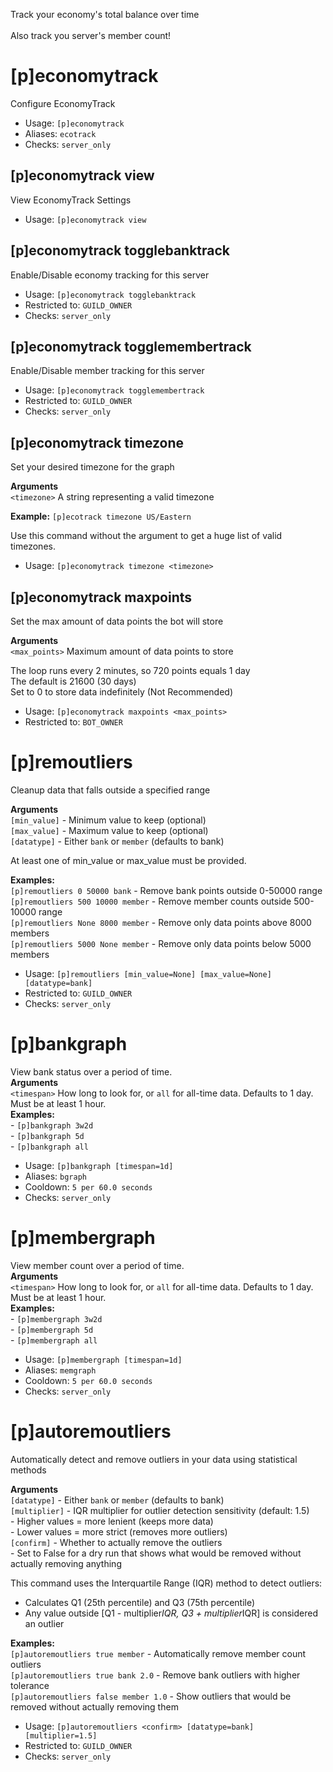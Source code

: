 Track your economy's total balance over time<br/><br/>Also track you server's member count!

# [p]economytrack
Configure EconomyTrack<br/>
 - Usage: `[p]economytrack`
 - Aliases: `ecotrack`
 - Checks: `server_only`
## [p]economytrack view
View EconomyTrack Settings<br/>
 - Usage: `[p]economytrack view`
## [p]economytrack togglebanktrack
Enable/Disable economy tracking for this server<br/>
 - Usage: `[p]economytrack togglebanktrack`
 - Restricted to: `GUILD_OWNER`
 - Checks: `server_only`
## [p]economytrack togglemembertrack
Enable/Disable member tracking for this server<br/>
 - Usage: `[p]economytrack togglemembertrack`
 - Restricted to: `GUILD_OWNER`
 - Checks: `server_only`
## [p]economytrack timezone
Set your desired timezone for the graph<br/>

**Arguments**<br/>
`<timezone>` A string representing a valid timezone<br/>

**Example:** `[p]ecotrack timezone US/Eastern`<br/>

Use this command without the argument to get a huge list of valid timezones.<br/>
 - Usage: `[p]economytrack timezone <timezone>`
## [p]economytrack maxpoints
Set the max amount of data points the bot will store<br/>

**Arguments**<br/>
`<max_points>` Maximum amount of data points to store<br/>

The loop runs every 2 minutes, so 720 points equals 1 day<br/>
The default is 21600 (30 days)<br/>
Set to 0 to store data indefinitely (Not Recommended)<br/>
 - Usage: `[p]economytrack maxpoints <max_points>`
 - Restricted to: `BOT_OWNER`
# [p]remoutliers
Cleanup data that falls outside a specified range<br/>

**Arguments**<br/>
`[min_value]` - Minimum value to keep (optional)<br/>
`[max_value]` - Maximum value to keep (optional)<br/>
`[datatype]` - Either `bank` or `member` (defaults to bank)<br/>

At least one of min_value or max_value must be provided.<br/>

**Examples:**<br/>
`[p]remoutliers 0 50000 bank` - Remove bank points outside 0-50000 range<br/>
`[p]remoutliers 500 10000 member` - Remove member counts outside 500-10000 range<br/>
`[p]remoutliers None 8000 member` - Remove only data points above 8000 members<br/>
`[p]remoutliers 5000 None member` - Remove only data points below 5000 members<br/>
 - Usage: `[p]remoutliers [min_value=None] [max_value=None] [datatype=bank]`
 - Restricted to: `GUILD_OWNER`
 - Checks: `server_only`
# [p]bankgraph
View bank status over a period of time.<br/>
**Arguments**<br/>
`<timespan>` How long to look for, or `all` for all-time data. Defaults to 1 day.<br/>
Must be at least 1 hour.<br/>
**Examples:**<br/>
    - `[p]bankgraph 3w2d`<br/>
    - `[p]bankgraph 5d`<br/>
    - `[p]bankgraph all`<br/>
 - Usage: `[p]bankgraph [timespan=1d]`
 - Aliases: `bgraph`
 - Cooldown: `5 per 60.0 seconds`
 - Checks: `server_only`
# [p]membergraph
View member count over a period of time.<br/>
**Arguments**<br/>
`<timespan>` How long to look for, or `all` for all-time data. Defaults to 1 day.<br/>
Must be at least 1 hour.<br/>
**Examples:**<br/>
    - `[p]membergraph 3w2d`<br/>
    - `[p]membergraph 5d`<br/>
    - `[p]membergraph all`<br/>
 - Usage: `[p]membergraph [timespan=1d]`
 - Aliases: `memgraph`
 - Cooldown: `5 per 60.0 seconds`
 - Checks: `server_only`
# [p]autoremoutliers
Automatically detect and remove outliers in your data using statistical methods<br/>

**Arguments**<br/>
`[datatype]` - Either `bank` or `member` (defaults to bank)<br/>
`[multiplier]` - IQR multiplier for outlier detection sensitivity (default: 1.5)<br/>
    - Higher values = more lenient (keeps more data)<br/>
    - Lower values = more strict (removes more outliers)<br/>
`[confirm]` - Whether to actually remove the outliers<br/>
    - Set to False for a dry run that shows what would be removed without actually removing anything<br/>

This command uses the Interquartile Range (IQR) method to detect outliers:<br/>
- Calculates Q1 (25th percentile) and Q3 (75th percentile)<br/>
- Any value outside [Q1 - multiplier*IQR, Q3 + multiplier*IQR] is considered an outlier<br/>

**Examples:**<br/>
`[p]autoremoutliers true member` - Automatically remove member count outliers<br/>
`[p]autoremoutliers true bank 2.0` - Remove bank outliers with higher tolerance<br/>
`[p]autoremoutliers false member 1.0` - Show outliers that would be removed without actually removing them<br/>
 - Usage: `[p]autoremoutliers <confirm> [datatype=bank] [multiplier=1.5]`
 - Restricted to: `GUILD_OWNER`
 - Checks: `server_only`
